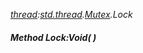 _[thread](../../modules/thread/thread-module.md):[std.thread](../../modules/std/std-thread.md).[Mutex](../../modules/std/std-thread-mutex.md).Lock_
##### Method Lock:Void(  )
